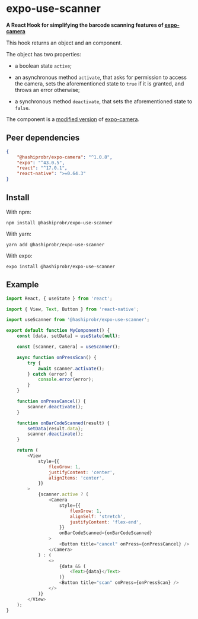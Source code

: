 expo-use-scanner
================

**A React Hook for simplifying the barcode scanning features of
[expo-camera](https://docs.expo.dev/versions/latest/sdk/camera/)**

This hook returns an object and an component.

The object has two properties:

* a boolean state `active`;

* an asynchronous method `activate`, that asks for permission to access the
  camera, sets the aforementioned state to `true` if it is granted, and throws
  an error otherwise;

* a synchronous method `deactivate`, that sets the aforementioned state to
  `false`.

The component is a [modified
version](https://www.npmjs.com/package/@hashiprobr/expo-camera) of
[expo-camera](https://docs.expo.dev/versions/latest/sdk/camera/).


Peer dependencies
-----------------

``` json
{
    "@hashiprobr/expo-camera": "^1.0.8",
    "expo": "^43.0.5",
    "react": "^17.0.1",
    "react-native": ">=0.64.3"
}
```


Install
-------

With npm:

```
npm install @hashiprobr/expo-use-scanner
```

With yarn:

```
yarn add @hashiprobr/expo-use-scanner
```

With expo:

```
expo install @hashiprobr/expo-use-scanner
```


Example
-------

``` js
import React, { useState } from 'react';

import { View, Text, Button } from 'react-native';

import useScanner from '@hashiprobr/expo-use-scanner';

export default function MyComponent() {
    const [data, setData] = useState(null);

    const [scanner, Camera] = useScanner();

    async function onPressScan() {
        try {
            await scanner.activate();
        } catch (error) {
            console.error(error);
        }
    }

    function onPressCancel() {
        scanner.deactivate();
    }

    function onBarCodeScanned(result) {
        setData(result.data);
        scanner.deactivate();
    }

    return (
        <View
            style={{
                flexGrow: 1,
                justifyContent: 'center',
                alignItems: 'center',
            }}
        >
            {scanner.active ? (
                <Camera
                    style={{
                        flexGrow: 1,
                        alignSelf: 'stretch',
                        justifyContent: 'flex-end',
                    }}
                    onBarCodeScanned={onBarCodeScanned}
                >
                    <Button title="cancel" onPress={onPressCancel} />
                </Camera>
            ) : (
                <>
                    {data && (
                        <Text>{data}</Text>
                    )}
                    <Button title="scan" onPress={onPressScan} />
                </>
            )}
        </View>
    );
}
```
